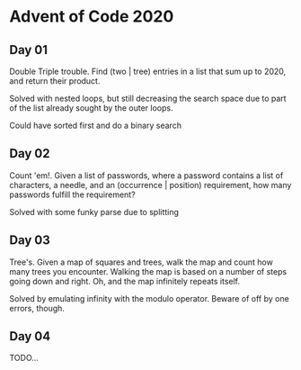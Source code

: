 # Advent of Code 2020

## Day 01
Double Triple trouble. Find (two | tree) entries in a list that sum up to 2020,
and return their product.

Solved with nested loops, but still decreasing the search space due to part of
the list already sought by the outer loops.

Could have sorted first and do a binary search

## Day 02
Count 'em!. Given a list of passwords, where a password contains a list of
characters, a needle, and an (occurrence | position) requirement, how many
passwords fulfill the requirement?

Solved with some funky parse due to splitting

## Day 03
Tree's. Given a map of squares and trees, walk the map and count how many trees
you encounter. Walking the map is based on a number of steps going down and
right. Oh, and the map infinitely repeats itself.

Solved by emulating infinity with the modulo operator. Beware of off by one
errors, though.

## Day 04
TODO...
